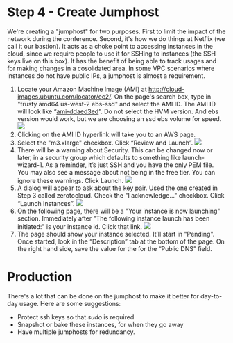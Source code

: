 # Step 4 - Create Jumphost

We're creating a "jumphost" for two purposes. 
First to limit the impact of the network during the conference. 
Second, it's how we do things at Netflix (we call it our bastion).
It acts as a choke point to accessing instances in the cloud, since we require people to use it for SSHing to instances (the SSH keys live on this box). 
It has the benefit of being able to track usages and for making changes in a cosolidated area.
In some VPC scenarios where instances do not have public IPs, a jumphost is almost a requirement.

1. Locate your Amazon Machine Image (AMI) at <a href="http://cloud-images.ubuntu.com/locator/ec2/" target="_blank">http://cloud-images.ubuntu.com/locator/ec2/</a>.  On the page's search box, type in "trusty amd64 us-west-2 ebs-ssd" and select the AMI ID.  The AMI ID will look like “[ami-ddaed3ed](https://console.aws.amazon.com/ec2/home?region=us-west-2#launchAmi=ami-ddaed3ed)”. Do not select the HVM version. And ebs version would work, but we are choosing an ssd ebs volume for speed. ![](images/Ubuntu_Amazon_EC2_AMI_Finder.png)
2. Clicking on the AMI ID hyperlink will take you to an AWS page.
3. Select the "m3.xlarge" checkbox. Click “Review and Launch”. ![](images/Choose_Instance_Type.png)
4. There will be a warning about Security. This can be changed now or later, in a security group which defaults to something like launch-wizard-1. As a reminder, it’s just SSH and you have the only PEM file. You may also see a message about not being in the free tier.  You can ignore these warnings.  Click Launch. ![](images/review-launch.png)
5. A dialog will appear to ask about the key pair. Used the one created in Step 3 called zerotocloud. Check the "I acknowledge…" checkbox.  Click “Launch Instances”. ![](images/select-ssh-key-pair.png)
6. On the following page, there will be a "Your instance is now launching" section.  Immediately after "The following instance launch has been initiated:" is your instance id. Click that link. ![](images/launch-status.png)
7. The page should show your instance selected. It’ll start in "Pending".  Once started, look in the “Description” tab at the bottom of the page.  On the right hand side, save the value for the for the “Public DNS” field.


# Production

There's a lot that can be done on the jumphost to make it better for day-to-day usage. Here are some suggestions:

* Protect ssh keys so that _sudo_ is required
* Snapshot or bake these instances, for when they go away
* Have multiple jumphosts for redundancy.
